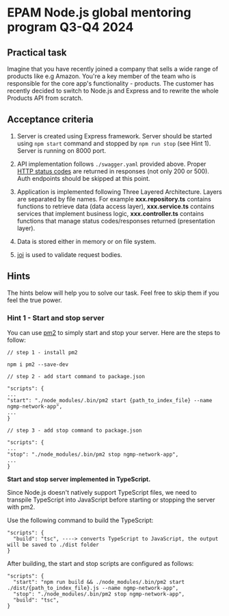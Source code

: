 # EPAM Node.js global mentoring program Q3-Q4 2024

## Practical task

Imagine that you have recently joined a company that sells a wide range of products like e.g Amazon. You're a key member of the team who is responsible for the core app's functionality - products. The customer has recently decided to switch to Node.js and Express and to rewrite the whole Products API from scratch.

## Acceptance criteria

1. Server is created using Express framework. Server should be started using `npm start` command and stopped by `npm run stop` (see Hint 1). Server is running on 8000 port.

2. API implementation follows `./swagger.yaml` provided above. Proper [HTTP status codes](https://developer.mozilla.org/ru/docs/Web/HTTP/Status) are returned in responses (not only 200 or 500). Auth endpoints should be skipped at this point.

3. Application is implemented following Three Layered Architecture. Layers are separated by file names. For example **xxx.repository.ts** contains functions to retrieve data (data access layer), **xxx.service.ts** contains services that implement business logic, **xxx.controller.ts** contains functions that manage status codes/responses returned (presentation layer).
4. Data is stored either in memory or on file system.

5. [joi](https://www.npmjs.com/package/joi) is used to validate request bodies.

## Hints

The hints below will help you to solve our task. Feel free to skip them if you feel the true power.

### Hint 1 - Start and stop server

You can use [pm2](https://www.npmjs.com/package/pm2) to simply start and stop your server. Here are the steps to follow:

```
// step 1 - install pm2

npm i pm2 --save-dev

// step 2 - add start command to package.json

"scripts": {
...
"start": "./node_modules/.bin/pm2 start {path_to_index_file} --name ngmp-network-app",
...
}

// step 3 - add stop command to package.json

"scripts": {
...
"stop": "./node_modules/.bin/pm2 stop ngmp-network-app",
...
}
```

**Start and stop server implemented in TypeScript.**

Since Node.js doesn't natively support TypeScript files, we need to transpile TypeScript into JavaScript before starting or stopping the server with pm2.

Use the following command to build the TypeScript:

```
"scripts": {
  "build": "tsc", ----> converts TypeScript to JavaScript, the output will be saved to ./dist folder
}
```

After building, the start and stop scripts are configured as follows:

```
"scripts": {
  "start": "npm run build && ./node_modules/.bin/pm2 start ./dist/{path_to_index_file}.js --name ngmp-network-app",
  "stop": "./node_modules/.bin/pm2 stop ngmp-network-app",
  "build": "tsc",
}
```
